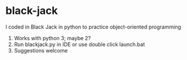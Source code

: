 # black-jack
I coded in Black Jack in python to practice object-oriented programming

1) Works with python 3; maybe 2?
2) Run blackjack.py in IDE or use double click launch.bat
3) Suggestions welcome
